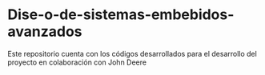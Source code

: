 # Dise-o-de-sistemas-embebidos-avanzados
Este repositorio cuenta con los códigos desarrollados para el desarrollo del proyecto en colaboración con John Deere
